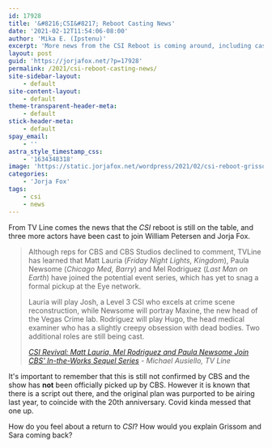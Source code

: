 ```yaml
---
id: 17928
title: '&#8216;CSI&#8217; Reboot Casting News'
date: '2021-02-12T11:54:06-08:00'
author: 'Mika E. (Ipstenu)'
excerpt: 'More news from the CSI Reboot is coming around, including casting.'
layout: post
guid: 'https://jorjafox.net/?p=17928'
permalink: /2021/csi-reboot-casting-news/
site-sidebar-layout:
    - default
site-content-layout:
    - default
theme-transparent-header-meta:
    - default
stick-header-meta:
    - default
spay_email:
    - ''
astra_style_timestamp_css:
    - '1634348318'
image: 'https://static.jorjafox.net/wordpress/2021/02/csi-reboot-grissom-sara.jpg'
categories:
    - 'Jorja Fox'
tags:
    - csi
    - news
---
```


<p>From TV Line comes the news that the <em>CSI</em> reboot is still on the table, and three more actors have been cast to join William Petersen and Jorja Fox.</p>

<blockquote class="wp-block-quote"><p>Although reps for CBS and CBS Studios declined to comment, TVLine has learned that Matt Lauria (<em>Friday Night Lights, Kingdom</em>), Paula Newsome (<em>Chicago Med, Barry</em>) and Mel Rodriguez (<em>Last Man on Earth</em>) have joined the potential event series, which has yet to snag a formal pickup at the Eye network.</p><p>Lauria will play Josh, a Level 3 CSI who excels at crime scene reconstruction, while Newsome will portray Maxine, the new head of the Vegas Crime lab. Rodriguez will play Hugo, the head medical examiner who has a slightly creepy obsession with dead bodies. Two additional roles are still being cast.</p><cite><a href="https://tvline.com/2021/02/12/csi-reboot-cast-matt-lauria-paula-newsome-cbs/"><em>CSI</em> Revival: Matt Lauria, Mel Rodriguez and Paula Newsome Join CBS' In-the-Works Sequel Series</a> - Michael Ausiello, TV Line</cite></blockquote>

<p>It's important to remember that this is still not confirmed by CBS and the show has <strong>not</strong> been officially picked up by CBS. However it is known that there is a script out there, and the original plan was purported to be airing last year, to coincide with the 20th anniversary. Covid kinda messed that one up.</p>

<p>How do you feel about a return to <em>CSI</em>? How would you explain Grissom and Sara coming back?</p>
